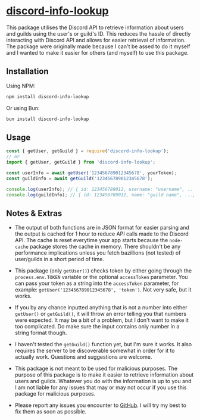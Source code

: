 # [discord-info-lookup](https://github.com/IdiotNaoki/discord-info-lookup)

This package utilises the Discord API to retrieve information about users and guilds using the user's or guild's ID. This reduces the hassle of directly interacting with Discord API and allows for easier retrieval of information. The package were originally made because I can't be assed to do it myself and I wanted to make it easier for others (and myself) to use this package.

## Installation

Using NPM:

```bash
npm install discord-info-lookup
```

Or using Bun:

```bash
bun install discord-info-lookup
```

## Usage

```js
const { getUser, getGuild } = require('discord-info-lookup');
// or
import { getUser, getGuild } from 'discord-info-lookup';

const userInfo = await getUser('123456789012345678', yourToken);
const guildInfo = await getGuild('123456789012345678');

console.log(userInfo); // { id: 123456789012, username: "username", ...}
console.log(guildInfo); // { id: 123456789012, name: "guild name", ...}
```

## Notes & Extras

- The output of both functions are in JSON format for easier parsing and the output is cached for 1 hour to reduce API calls made to the Discord API. The cache is reset everytime your app starts because the `node-cache` package stores the cache in memory. There shouldn't be any performance implications unless you fetch bazillions (not tested) of user/guilds in a short period of time.

- This package (only `getUser()`) checks token by either going through the `process.env.TOKEN` variable or the optional `accessToken` parameter. You can pass your token as a string into the `accessToken` parameter, for example: `getUser('123456789012345678', 'token')`. Not very safe, but it works.

- If you by any chance inputted anything that is not a number into either `getUser()` or `getGuild()`, it will throw an error telling you that numbers were expected. It may be a bit of a problem, but I don't want to make it too complicated. Do make sure the input contains only number in a string format though.

- I haven't tested the `getGuild()` function yet, but I'm sure it works. It also requires the server to be discoverable somewhat in order for it to actually work. Questions and suggestions are welcome.

- This package is not meant to be used for malicious purposes. The purpose of this package is to make it easier to retrieve information about users and guilds. Whatever you do with the information is up to you and I am not liable for any issues that may or may not occur if you use this package for malicious purposes.

- Please report any issues you encounter to [GitHub](https://github.com/IdiotNaoki/discord-info-lookup/issues). I will try my best to fix them as soon as possible.